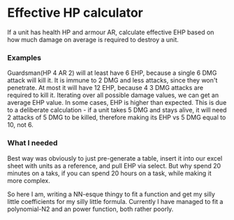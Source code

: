 # Effective HP calculator

If a unit has health HP and armour AR, calculate effective EHP based on how much damage on average is required to destroy a unit.

### Examples

Guardsman(HP 4 AR 2) will at least have 6 EHP, because a single 6 DMG attack will kill it. It is immune to 2 DMG and less attacks, since they won't penetrate. At most it will have 12 EHP, because 4 3 DMG attacks are required to kill it. Iterating over all possible damage values, we can get an average EHP value. In some cases, EHP is higher than expected. This is due to a deliberate calculation - if a unit takes 5 DMG and stays alive, it will need 2 attacks of 5 DMG to be killed, therefore making its EHP vs 5 DMG equal to 10, not 6.

### What I needed

Best way was obviously to just pre-generate a table, insert it into our excel sheet with units as a reference, and pull EHP via select. But why spend 20 minutes on a taks, if you can spend 20 hours on a task, while making it more complex.

So here I am, writing a NN-esque thingy to fit a function and get my silly little coefficients for my silly little formula. Currently I have managed to fit a polynomial-N2 and an power function, both rather poorly.